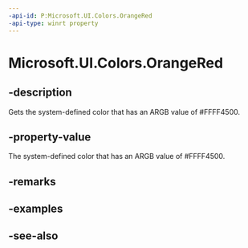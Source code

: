 ```yaml
---
-api-id: P:Microsoft.UI.Colors.OrangeRed
-api-type: winrt property
---
```


<!-- Property syntax
public Windows.UI.Color OrangeRed { get; }
-->

# Microsoft.UI.Colors.OrangeRed

## -description

Gets the system-defined color that has an ARGB value of #FFFF4500.

## -property-value

The system-defined color that has an ARGB value of #FFFF4500.

## -remarks

## -examples

## -see-also

